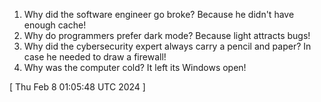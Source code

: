  
1. Why did the software engineer go broke? Because he didn't have enough cache!
2. Why do programmers prefer dark mode? Because light attracts bugs!
3. Why did the cybersecurity expert always carry a pencil and paper? In case he needed to draw a firewall!
4. Why was the computer cold? It left its Windows open!
 
[ 
Thu Feb  8 01:05:48 UTC 2024
 ]
